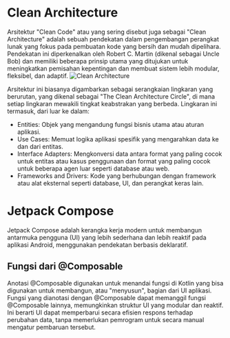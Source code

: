 # Clean Architecture
Arsitektur "Clean Code" atau yang sering disebut juga sebagai "Clean Architecture" adalah sebuah pendekatan dalam pengembangan perangkat lunak yang fokus pada pembuatan kode yang bersih dan mudah dipelihara. Pendekatan ini diperkenalkan oleh Robert C. Martin (dikenal sebagai Uncle Bob) dan memiliki beberapa prinsip utama yang ditujukan untuk meningkatkan pemisahan kepentingan dan membuat sistem lebih modular, fleksibel, dan adaptif.
![Clean Architecture](https://raw.githubusercontent.com/AliAsadi/Android-Clean-Architecture/master/screenshot/architecture0.png)

Arsitektur ini biasanya digambarkan sebagai serangkaian lingkaran yang berurutan, yang dikenal sebagai "The Clean Architecture Circle", di mana setiap lingkaran mewakili tingkat keabstrakan yang berbeda. Lingkaran ini termasuk, dari luar ke dalam:

- Entities: Objek yang mengandung fungsi bisnis utama atau aturan aplikasi.
- Use Cases: Memuat logika aplikasi spesifik yang mengarahkan data ke dan dari entitas.
- Interface Adapters: Mengkonversi data antara format yang paling cocok untuk entitas atau kasus penggunaan dan format yang paling cocok untuk beberapa agen luar seperti database atau web.
- Frameworks and Drivers: Kode yang berhubungan dengan framework atau alat eksternal seperti database, UI, dan perangkat keras lain.

# Jetpack Compose
Jetpack Compose adalah kerangka kerja modern untuk membangun antarmuka pengguna (UI) yang lebih sederhana dan lebih reaktif pada aplikasi Android, menggunakan pendekatan berbasis deklaratif.

## Fungsi dari @Composable
Anotasi @Composable digunakan untuk menandai fungsi di Kotlin yang bisa digunakan untuk membangun, atau "menyusun", bagian dari UI aplikasi. Fungsi yang dianotasi dengan @Composable dapat memanggil fungsi @Composable lainnya, memungkinkan struktur UI yang modular dan reaktif. Ini berarti UI dapat memperbarui secara efisien respons terhadap perubahan data, tanpa memerlukan pemrogram untuk secara manual mengatur pembaruan tersebut.
